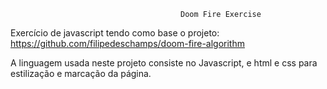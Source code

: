                                           Doom Fire Exercise

Exercício de javascript tendo como base o projeto: https://github.com/filipedeschamps/doom-fire-algorithm

A linguagem usada neste projeto consiste no Javascript, e html e css para estilização e marcação da página.

